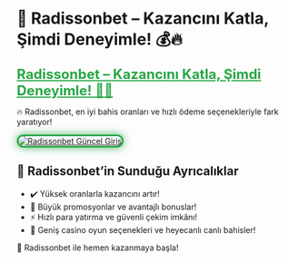 <h1>🎯 Radissonbet – Kazancını Katla, Şimdi Deneyimle! 💰🔥</h1>  

<a href="https://cutt.ly/RadissonbetLink" title="Radissonbet Güncel Giriş" style="color: #28a745; font-size: 24px; font-weight: bold;">Radissonbet – Kazancını Katla, Şimdi Deneyimle! 🎰💎</a>  

🔥 Radissonbet, en iyi bahis oranları ve hızlı ödeme seçenekleriyle fark yaratıyor!  

<a href="https://cutt.ly/RadissonbetLink" title="Radissonbet Güncel Giriş">  
<img src="https://i.ibb.co/BtMhhf6/g-venligiris.jpg" alt="Radissonbet Güncel Giriş" style="max-width: 100%; border: 3px solid #28a745; border-radius: 15px; box-shadow: 0px 0px 15px rgba(40, 167, 69, 0.8);">  
</a>  

<h2>🚀 Radissonbet’in Sunduğu Ayrıcalıklar</h2>  
<ul>
  <li>✔️ Yüksek oranlarla kazancını artır!</li>
  <li>🎁 Büyük promosyonlar ve avantajlı bonuslar!</li>
  <li>⚡️ Hızlı para yatırma ve güvenli çekim imkânı!</li>
  <li>🎲 Geniş casino oyun seçenekleri ve heyecanlı canlı bahisler!</li>
</ul>

💎 Radissonbet ile hemen kazanmaya başla!  

